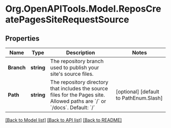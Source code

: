 # Org.OpenAPITools.Model.ReposCreatePagesSiteRequestSource

## Properties

Name | Type | Description | Notes
------------ | ------------- | ------------- | -------------
**Branch** | **string** | The repository branch used to publish your site&#39;s source files. | 
**Path** | **string** | The repository directory that includes the source files for the Pages site. Allowed paths are &#x60;/&#x60; or &#x60;/docs&#x60;. Default: &#x60;/&#x60; | [optional] [default to PathEnum.Slash]

[[Back to Model list]](../README.md#documentation-for-models) [[Back to API list]](../README.md#documentation-for-api-endpoints) [[Back to README]](../README.md)

